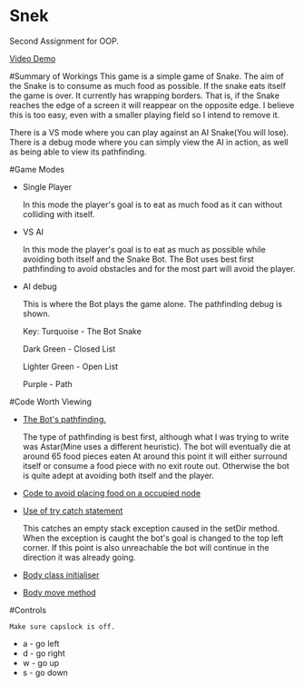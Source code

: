 # Snek
Second Assignment for OOP.

[Video Demo](https://youtu.be/2k_naBJ-HSE)

#Summary of Workings
This game is a simple game of Snake.
The aim of the Snake is to consume as
much food as possible. If the snake eats 
itself the game is over.
It currently has wrapping borders. That is, if
the Snake reaches the edge of a screen it will reappear 
on the opposite edge.
I believe this is too easy, even with a smaller playing field
so I intend to remove it.

There is a VS mode where you can play against an AI Snake(You will lose).
There is a debug mode where you can simply view the AI in action, 
as well as being able to view its pathfinding.

#Game Modes

* Single Player
	
	In this mode the player's goal is to
	eat as much food as it can without 
	colliding with itself.
	
* VS AI

	In this mode the player's goal is to
	eat as much as possible while avoiding
	both itself and the Snake Bot. The Bot
	uses best first pathfinding to avoid obstacles
	and for the most part will avoid the player.

* AI debug

	This is where the Bot plays the game alone.
	The pathfinding debug is shown.
	
	Key: Turquoise - The Bot Snake
	
	Dark Green - Closed List
	
	Lighter Green - Open List
	
	Purple - Path


#Code Worth Viewing

* [The Bot's pathfinding.](https://github.com/equirke/Snek/blob/master/Bot.pde#L29)
	
	The type of pathfinding is best first, although what I
	was trying to write was Astar(Mine uses a different 
	heuristic).
	The bot will eventually die at around 65 food pieces eaten
	At around this point it will either surround itself
	or consume a food piece with no exit route out. 
	Otherwise the bot is quite adept at avoiding both itself
	and the player.

* [Code to avoid placing food on a occupied node](https://github.com/equirke/Snek/blob/master/Snek.pde#L398)

* [Use of try catch statement](https://github.com/equirke/Snek/blob/master/Snek.pde#L225)

	This catches an empty stack exception caused in the setDir method.
	When the exception is caught the bot's goal is changed to the top 
	left corner. If this point is also unreachable the bot will continue
	in the direction it was already going.

* [Body class initialiser](https://github.com/equirke/Snek/blob/master/Body.pde#L12)

* [Body move method](https://github.com/equirke/Snek/blob/master/Body.pde#L28)

#Controls

	Make sure capslock is off.
* a - go left
* d - go right
* w - go up
* s - go down
